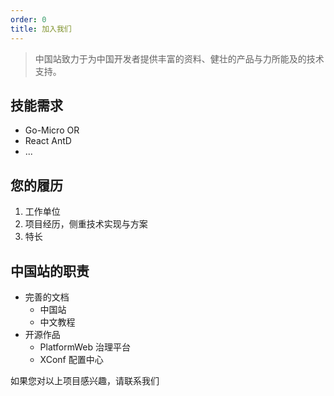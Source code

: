 ```yaml
---
order: 0
title: 加入我们
---
```


> 中国站致力于为中国开发者提供丰富的资料、健壮的产品与力所能及的技术支持。

## 技能需求

- Go-Micro OR
- React AntD
- ...

## 您的履历

1. 工作单位
2. 项目经历，侧重技术实现与方案
3. 特长

## 中国站的职责

- 完善的文档
  - 中国站
  - 中文教程
- 开源作品
  - PlatformWeb 治理平台
  - XConf 配置中心

如果您对以上项目感兴趣，请联系我们
